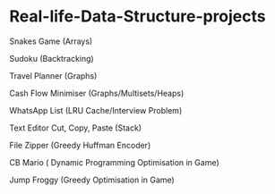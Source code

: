 # Real-life-Data-Structure-projects
Snakes Game (Arrays)

Sudoku (Backtracking)

Travel Planner (Graphs)

Cash Flow Minimiser (Graphs/Multisets/Heaps)

WhatsApp List (LRU Cache/Interview Problem)

Text Editor Cut, Copy, Paste (Stack)

File Zipper (Greedy Huffman Encoder)

CB Mario ( Dynamic Programming Optimisation in Game)

Jump Froggy (Greedy Optimisation in Game)
